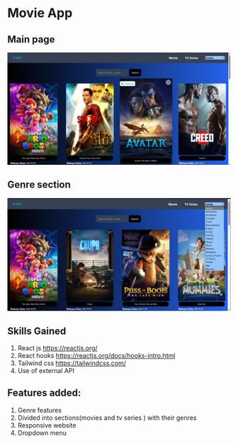 # Movie App 

## Main page ##
![](images/movie.png)

## Genre section ##
![](images/moviegenre.png)

## Skills Gained
1. React js <https://reactjs.org/>
2. React hooks <https://reactjs.org/docs/hooks-intro.html>
3. Tailwind css  <https://tailwindcss.com/>
4. Use of external API

## Features added:
1. Genre features 
2. Divided into sections(movies and tv series ) with their genres
3. Responsive website
4. Dropdown menu

